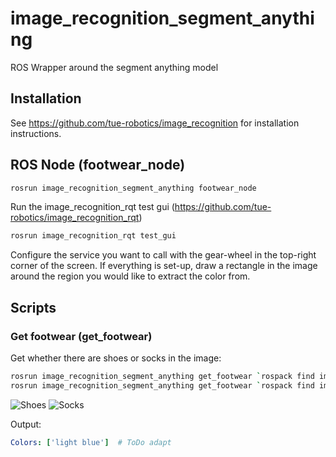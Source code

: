 # image_recognition_segment_anything

ROS Wrapper around the segment anything model

## Installation

See <https://github.com/tue-robotics/image_recognition> for installation instructions.

## ROS Node (footwear_node)

```bash
rosrun image_recognition_segment_anything footwear_node
```

Run the image_recognition_rqt test gui (<https://github.com/tue-robotics/image_recognition_rqt>)

```bash
rosrun image_recognition_rqt test_gui
```

Configure the service you want to call with the gear-wheel in the top-right corner of the screen. If everything is set-up, draw a rectangle in the image around the region you would like to extract the color from.

## Scripts

### Get footwear (get_footwear)

Get whether there are shoes or socks in the image:

```bash
rosrun image_recognition_segment_anything get_footwear `rospack find image_recognition_footwear`/doc/shoes.png
rosrun image_recognition_segment_anything get_footwear `rospack find image_recognition_footwear`/doc/socks.png
```

![Shoes](doc/shoes.png)
![Socks](doc/socks.png)

Output:

```yaml
Colors: ['light blue']  # ToDo adapt
```
